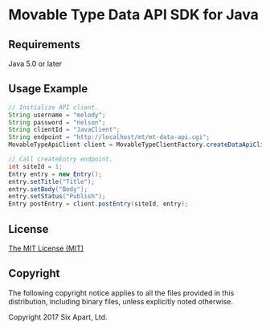 # Movable Type Data API SDK for Java

## Requirements
Java 5.0 or later

## Usage Example
```java
// Initialize API client.
String username = "melody";
String password = "nelson";
String clientId = "JavaClient";
String endpoint = "http://localhost/mt/mt-data-api.cgi";
MovableTypeApiClient client = MovableTypeClientFactory.createDataApiClient(username, password, clientId, endpoint);

// Call createEntry endpoint.
int siteId = 1;
Entry entry = new Entry();
entry.setTitle("Title");
entry.setBody("Body");
entry.setStatus("Publish");
Entry postEntry = client.postEntry(siteId, entry);
```

## License
[The MIT License (MIT)](./LICENSE.txt)

## Copyright
The following copyright notice applies to all the files provided in this distribution, including binary files, unless explicitly noted otherwise.

Copyright 2017 Six Apart, Ltd.
